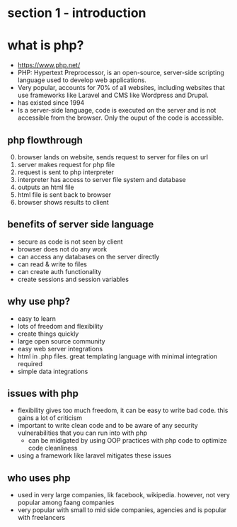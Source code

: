 # section 1 - introduction

# what is php?
- https://www.php.net/
- PHP: Hypertext Preprocessor, is an open-source, server-side scripting language used to develop web applications.
- Very popular, accounts for 70% of all websites, including websites that use frameworks like Laravel and CMS like Wordpress and Drupal.
- has existed since 1994
- Is a server-side language, code is executed on the server and is not accessible from the browser. Only the ouput of the code is accessible. 

## php flowthrough 
0. browser lands on website, sends request to server for files on url
1. server makes request for php file
2. request is sent to php interpreter
3. interpreter has access to server file system and database
4. outputs an html file
5. html file is sent back to browser
6. browser shows results to client

## benefits of server side language
- secure as code is not seen by client
- browser does not do any work
- can access any databases on the server directly
- can read & write to files
- can create auth functionality
- create sessions and session variables

## why use php?
- easy to learn 
- lots of freedom and flexibility
- create things quickly
- large open source community
- easy web server integrations
- html in .php files. great templating language with minimal integration required
- simple data integrations

## issues with php
- flexibility gives too much freedom, it can be easy to write bad code. this gains a lot of criticism
- important to write clean code and to be aware of any security vulnerabilities that you can run into with php
  - can be midigated by using OOP practices with php code to optimize code cleanliness
- using a framework like laravel mitigates these issues

## who uses php
- used in very large companies, lik facebook, wikipedia. however, not very popular among faang companies
- very popular with small to mid side companies, agencies and is popular with freelancers